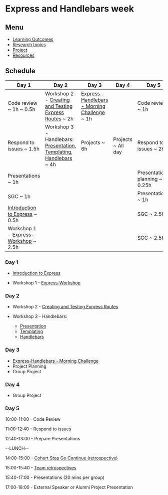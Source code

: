# Express and Handlebars week

## Menu

- [Learning Outcomes](./learning-outcomes.md)
- [Research topics](./research-afternoon.md)
- [Project](./project.md)
- [Resources](./resources.md)

## Schedule

| Day 1                                                                                          | Day 2                                                                                                                                                                                                                                                          | Day 3                                                                                                            | Day 4              | Day 5                         |
| ---------------------------------------------------------------------------------------------- | -------------------------------------------------------------------------------------------------------------------------------------------------------------------------------------------------------------------------------------------------------------- | ---------------------------------------------------------------------------------------------------------------- | ------------------ | ----------------------------- |
| Code review ~ 1h ~ 0.5h                                                                        | Workshop 2 - [Creating and Testing Express Routes](https://github.com/foundersandcoders/express-and-testing-workshop) ~ 2h                                                                                                                                     | [Express-Handlebars - Morning Challenge](https://github.com/foundersandcoders/express-handlebars-challenge) ~ 1h |                    | Code review ~ 1h              |
| Respond to issues ~ 1.5h                                                                       | Workshop 3 - Handlebars: [Presentation](https://docs.google.com/presentation/d/1AHAMQxpudl0zwwR2yADIoB7Luf58urJpKaqqTb1dhu0/edit?usp=sharing), [Templating](https://github.com/m4v15/templating/), [Handlebars](https://github.com/m4v15/country-express) ~ 4h | Projects ~ 6h                                                                                                    | Projects ~ All day | Respond to issues ~ 2h        |
| Presentations ~ 1h                                                                             |                                                                                                                                                                                                                                                                |                                                                                                                  |                    | Presentation planning ~ 0.25h |
| SGC ~ 1h                                                                                       |                                                                                                                                                                                                                                                                |                                                                                                                  |                    | Presentations ~ 1h            |
| [Introduction to Express](https://github.com/foundersandcoders/introduction-to-express) ~ 0.5h |                                                                                                                                                                                                                                                                |                                                                                                                  |                    | SGC ~ 2.5h                    |
| Workshop 1 - [Express-Workshop](https://github.com/foundersandcoders/express-workshop) ~ 2.5h  |                                                                                                                                                                                                                                                                |                                                                                                                  |                    | SGC ~ 2.5h                    |

### Day 1

- [Introduction to Express](https://github.com/foundersandcoders/introduction-to-express)

- Workshop 1 - [Express-Workshop](https://github.com/foundersandcoders/express-workshop)

### Day 2

- Workshop 2 - [Creating and Testing Express Routes](https://github.com/foundersandcoders/express-and-testing-workshop)

- Workshop 3 - Handlebars:
  - [Presentation](https://docs.google.com/presentation/d/1AHAMQxpudl0zwwR2yADIoB7Luf58urJpKaqqTb1dhu0/edit?usp=sharing)
  - [Templating](https://github.com/m4v15/templating/)
  - [Handlebars](https://github.com/m4v15/country-express)

### Day 3

- [Express-Handlebars - Morning Challenge](https://github.com/foundersandcoders/morning-challenge-animated-app-drawer)
- Project Planning
- Group Project

### Day 4

- Group Project

### Day 5

10:00-11:00 - Code Review

11:00-12:40 - Respond to issues

12:40-13:00 - Prepare Presentations

--LUNCH--

14:00-15:00 - [Cohort Stop Go Continue
(retrospective)](./retrospectives.md#cohort-retrospective)

15:00-15:40 - [Team retrospectives](./retrospectives.md#team-retrospective)

15:40-17:00 - Presentations (20 mins per group)

17:00-18:00 - External Speaker or Alumni Project Presentation
